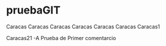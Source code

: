 # pruebaGIT
Caracas
Caracas
Caracas
Caracas
Caracas
Caracas
Caracas1

Caracas21
-A Prueba de Primer comentarcio
